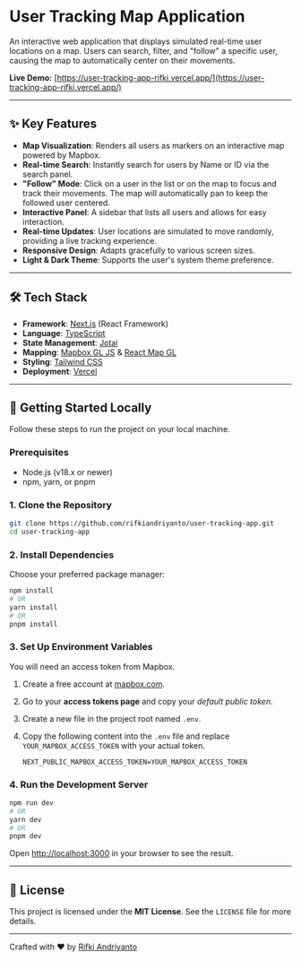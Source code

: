# User Tracking Map Application

An interactive web application that displays simulated real-time user locations on a map. Users can search, filter, and "follow" a specific user, causing the map to automatically center on their movements.

**Live Demo:** [https://user-tracking-app-rifki.vercel.app/](https://user-tracking-app-rifki.vercel.app/)

---

## ✨ Key Features

-   **Map Visualization**: Renders all users as markers on an interactive map powered by Mapbox.
-   **Real-time Search**: Instantly search for users by Name or ID via the search panel.
-   **"Follow" Mode**: Click on a user in the list or on the map to focus and track their movements. The map will automatically pan to keep the followed user centered.
-   **Interactive Panel**: A sidebar that lists all users and allows for easy interaction.
-   **Real-time Updates**: User locations are simulated to move randomly, providing a live tracking experience.
-   **Responsive Design**: Adapts gracefully to various screen sizes.
-   **Light & Dark Theme**: Supports the user's system theme preference.

---

## 🛠️ Tech Stack

-   **Framework**: [Next.js](https://nextjs.org/) (React Framework)
-   **Language**: [TypeScript](https://www.typescriptlang.org/)
-   **State Management**: [Jotai](https://jotai.org/)
-   **Mapping**: [Mapbox GL JS](https://www.mapbox.com/mapbox-gljs) & [React Map GL](https://visgl.github.io/react-map-gl/)
-   **Styling**: [Tailwind CSS](https://tailwindcss.com/)
-   **Deployment**: [Vercel](https://vercel.com/)

---

## 🚀 Getting Started Locally

Follow these steps to run the project on your local machine.

### Prerequisites

-   Node.js (v18.x or newer)
-   npm, yarn, or pnpm

### 1. Clone the Repository

```bash
git clone https://github.com/rifkiandriyanto/user-tracking-app.git
cd user-tracking-app
```

### 2. Install Dependencies

Choose your preferred package manager:

```bash
npm install
# OR
yarn install
# OR
pnpm install
```

### 3. Set Up Environment Variables

You will need an access token from Mapbox.

1.  Create a free account at [mapbox.com](https://www.mapbox.com/).
2.  Go to your **access tokens page** and copy your *default public token*.
3.  Create a new file in the project root named `.env`.
4.  Copy the following content into the `.env` file and replace `YOUR_MAPBOX_ACCESS_TOKEN` with your actual token.

    ```env
    NEXT_PUBLIC_MAPBOX_ACCESS_TOKEN=YOUR_MAPBOX_ACCESS_TOKEN
    ```

### 4. Run the Development Server

```bash
npm run dev
# OR
yarn dev
# OR
pnpm dev
```

Open [http://localhost:3000](http://localhost:3000) in your browser to see the result.

---

## 📄 License

This project is licensed under the **MIT License**. See the `LICENSE` file for more details.

---

Crafted with ❤️ by [Rifki Andriyanto](https://github.com/rifkiandriyanto)
